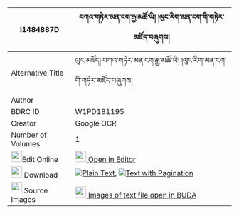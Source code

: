 |I1484887D|བཀའ་གཏེར་མན་ངག་རྒྱ་མཚོ་ཡི། །ལུང་རིག་མན་ངག་གི་གཏེར་མཛོད་བཞུགས། 
| --- | --- 
|Alternative Title |ལུང་མཛོད། བཀའ་གཏེར་མན་ངག་རྒྱ་མཚོ་ཡི། །ལུང་རིག་མན་ངག་གི་གཏེར་མཛོད་བཞུགས།
|Author | 
|BDRC ID | W1PD181195
|Creator | Google OCR
|Number of Volumes| 1
|<img width="25" src="https://img.icons8.com/color/25/000000/edit-property.png">Edit Online| [<img width="25" src="https://avatars.githubusercontent.com/u/45091458?s=200&v=4"> Open in Editor](http://editor.openpecha.org/I1484887D)
|<img width="25" src="https://img.icons8.com/fluent/48/000000/download-2.png"/>  Download | [![](https://img.icons8.com/color/20/000000/txt.png)Plain Text](https://github.com/Openpecha/I1484887D/releases/download/v1/ka_ter_mengak_gyatso_yi_lung_r_plain_I1484887D.zip), [![](https://img.icons8.com/color/20/000000/txt.png)Text with Pagination](https://github.com/Openpecha/I1484887D/releases/download/v1/ka_ter_mengak_gyatso_yi_lung_r_pages_I1484887D.zip)
|<img width="25" src="https://img.icons8.com/plasticine/100/000000/pictures-folder.png"/>  Source Images | [<img width="25" src="https://library.bdrc.io/icons/BUDA-small.svg"> Images of text file open in BUDA](https://library.bdrc.io/show/bdr:W1PD181195)